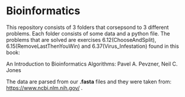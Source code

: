 # Bioinformatics
This repository consists of 3 folders that corsepsond to 3 different problems. Each folder consists of some data and a python file. 
The problems that are solved are exercises 6.12(ChooseAndSplit), 6.15(RemoveLastThenYouWin) and 6.37(Virus_Infestation) found in this book:

An Introduction to Bioinformatics Algorithms: Pavel A. Pevzner, Neil C. Jones

The data are parsed from our **.fasta** files and they were taken from: https://www.ncbi.nlm.nih.gov/ .
